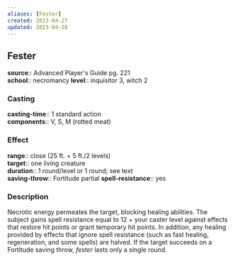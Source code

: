 ```yaml
---
aliases: [Fester]
created: 2023-04-27
updated: 2023-04-28
---
```


## Fester

**source**:: Advanced Player's Guide pg. 221  
**school**:: necromancy
**level**:: inquisitor 3, witch 2

### Casting

**casting-time**:: 1 standard action  
**components**:: V, S, M (rotted meat)

### Effect

**range**:: close (25 ft. + 5 ft./2 levels)  
**target**:: one living creature  
**duration**:: 1 round/level or 1 round; see text  
**saving-throw**:: Fortitude partial
**spell-resistance**:: yes

### Description

Necrotic energy permeates the target, blocking healing abilities. The subject gains spell resistance equal to 12 + your caster level against effects that restore hit points or grant temporary hit points. In addition, any healing provided by effects that ignore spell resistance (such as fast healing, regeneration, and some spells) are halved. If the target succeeds on a Fortitude saving throw, *fester* lasts only a single round.
